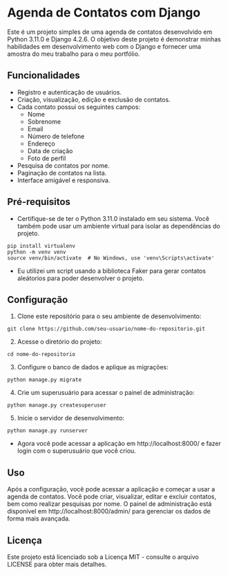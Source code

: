 # Agenda de Contatos com Django

Este é um projeto simples de uma agenda de contatos desenvolvido em Python 3.11.0 e Django 4.2.6. O objetivo deste projeto é demonstrar minhas habilidades em desenvolvimento web com o Django e fornecer uma amostra do meu trabalho para o meu portfólio.

## Funcionalidades

- Registro e autenticação de usuários.
- Criação, visualização, edição e exclusão de contatos.
- Cada contato possui os seguintes campos:
  - Nome
  - Sobrenome
  - Email
  - Número de telefone
  - Endereço
  - Data de criação
  - Foto de perfil
- Pesquisa de contatos por nome.
- Paginação de contatos na lista.
- Interface amigável e responsiva.

## Pré-requisitos
- Certifique-se de ter o Python 3.11.0 instalado em seu sistema. Você também pode usar um ambiente virtual para isolar as dependências do projeto.
```
pip install virtualenv
python -m venv venv
source venv/bin/activate  # No Windows, use 'venv\Scripts\activate'
```
- Eu utilizei um script usando a biblioteca Faker para gerar contatos aleátorios para poder desenvolver o projeto.

## Configuração

1. Clone este repositório para o seu ambiente de desenvolvimento:

`git clone https://github.com/seu-usuario/nome-do-repositorio.git`

2. Acesse o diretório do projeto:

`cd nome-do-repositorio`

3. Configure o banco de dados e aplique as migrações:

`python manage.py migrate`

4. Crie um superusuário para acessar o painel de administração:

`python manage.py createsuperuser`

5. Inicie o servidor de desenvolvimento:

`python manage.py runserver`

- Agora você pode acessar a aplicação em http://localhost:8000/ e fazer login com o superusuário que você criou.

## Uso
Após a configuração, você pode acessar a aplicação e começar a usar a agenda de contatos. Você pode criar, visualizar, editar e excluir contatos, bem como realizar pesquisas por nome. O painel de administração está disponível em http://localhost:8000/admin/ para gerenciar os dados de forma mais avançada.

## Licença

Este projeto está licenciado sob a Licença MIT - consulte o arquivo LICENSE para obter mais detalhes.



